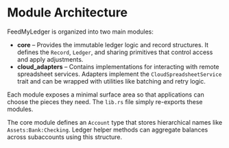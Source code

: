 # Module Architecture

FeedMyLedger is organized into two main modules:

- **core** – Provides the immutable ledger logic and record structures. It defines the `Record`, `Ledger`, and sharing primitives that control access and apply adjustments.
- **cloud_adapters** – Contains implementations for interacting with remote spreadsheet services. Adapters implement the `CloudSpreadsheetService` trait and can be wrapped with utilities like batching and retry logic.

Each module exposes a minimal surface area so that applications can choose the pieces they need. The `lib.rs` file simply re-exports these modules.

The core module defines an `Account` type that stores hierarchical names like `Assets:Bank:Checking`.
Ledger helper methods can aggregate balances across subaccounts using this structure.

